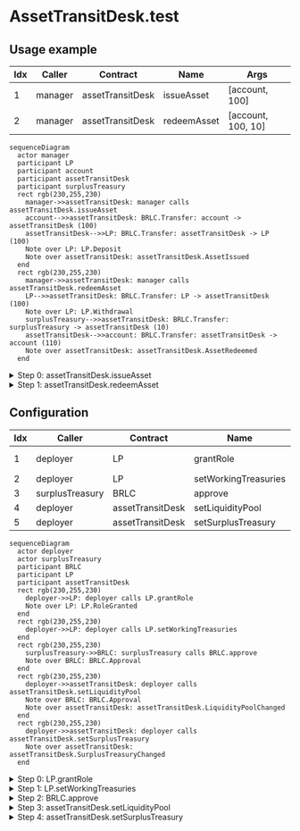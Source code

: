 # AssetTransitDesk.test

## Usage example

| Idx | Caller | Contract | Name | Args |
| --- | ------ | -------- | ---- | ---- |
| 1 | manager | assetTransitDesk | issueAsset | [account, 100] |
| 2 | manager | assetTransitDesk | redeemAsset | [account, 100, 10] |

```mermaid
sequenceDiagram
  actor manager
  participant LP
  participant account
  participant assetTransitDesk
  participant surplusTreasury
  rect rgb(230,255,230)
    manager->>assetTransitDesk: manager calls assetTransitDesk.issueAsset
    account-->>assetTransitDesk: BRLC.Transfer: account -> assetTransitDesk (100)
    assetTransitDesk-->>LP: BRLC.Transfer: assetTransitDesk -> LP (100)
    Note over LP: LP.Deposit
    Note over assetTransitDesk: assetTransitDesk.AssetIssued
  end
  rect rgb(230,255,230)
    manager->>assetTransitDesk: manager calls assetTransitDesk.redeemAsset
    LP-->>assetTransitDesk: BRLC.Transfer: LP -> assetTransitDesk (100)
    Note over LP: LP.Withdrawal
    surplusTreasury-->>assetTransitDesk: BRLC.Transfer: surplusTreasury -> assetTransitDesk (10)
    assetTransitDesk-->>account: BRLC.Transfer: assetTransitDesk -> account (110)
    Note over assetTransitDesk: assetTransitDesk.AssetRedeemed
  end
```

<details>
<summary>Step 0: assetTransitDesk.issueAsset</summary>

- **type**: methodCall
- **caller**: manager
- **args**: `{
  "buyer": "account",
  "principalAmount": "100"
}`

**Events**

| # | Contract | Event | Args |
| - | -------- | ----- | ---- |
| 1 | BRLC | Transfer | `[account, assetTransitDesk, 100]` |
| 2 | BRLC | Transfer | `[assetTransitDesk, LP, 100]` |
| 3 | LP | Deposit | `[100]` |
| 4 | assetTransitDesk | AssetIssued | `[account, 100]` |

**Balances**

**Token:** BRLC
| Holder | Balance |
| ------ | ------- |
| assetTransitDesk | 0 |
| LP | 10100 |
| BRLC | 0 |
| deployer | 0 |
| manager | 0 |
| account | 9900 |
| surplusTreasury | 10000 |
| pauser | 0 |
| stranger | 0 |



</details>
<details>
<summary>Step 1: assetTransitDesk.redeemAsset</summary>

- **type**: methodCall
- **caller**: manager
- **args**: `{
  "buyer": "account",
  "principalAmount": "100",
  "netYieldAmount": "10"
}`

**Events**

| # | Contract | Event | Args |
| - | -------- | ----- | ---- |
| 1 | BRLC | Transfer | `[LP, assetTransitDesk, 100]` |
| 2 | LP | Withdrawal | `[100, 0]` |
| 3 | BRLC | Transfer | `[surplusTreasury, assetTransitDesk, 10]` |
| 4 | BRLC | Transfer | `[assetTransitDesk, account, 110]` |
| 5 | assetTransitDesk | AssetRedeemed | `[account, 100, 10]` |

**Balances**

**Token:** BRLC
| Holder | Balance |
| ------ | ------- |
| assetTransitDesk | 0 |
| LP | 10000 |
| BRLC | 0 |
| deployer | 0 |
| manager | 0 |
| account | 10010 |
| surplusTreasury | 9990 |
| pauser | 0 |
| stranger | 0 |



</details>

## Configuration

| Idx | Caller | Contract | Name | Args |
| --- | ------ | -------- | ---- | ---- |
| 1 | deployer | LP | grantRole | [0xa4980720..5693c21775, assetTransitDesk] |
| 2 | deployer | LP | setWorkingTreasuries | [[assetTransitDesk]] |
| 3 | surplusTreasury | BRLC | approve | [assetTransitDesk, 10000] |
| 4 | deployer | assetTransitDesk | setLiquidityPool | [LP] |
| 5 | deployer | assetTransitDesk | setSurplusTreasury | [surplusTreasury] |

```mermaid
sequenceDiagram
  actor deployer
  actor surplusTreasury
  participant BRLC
  participant LP
  participant assetTransitDesk
  rect rgb(230,255,230)
    deployer->>LP: deployer calls LP.grantRole
    Note over LP: LP.RoleGranted
  end
  rect rgb(230,255,230)
    deployer->>LP: deployer calls LP.setWorkingTreasuries
  end
  rect rgb(230,255,230)
    surplusTreasury->>BRLC: surplusTreasury calls BRLC.approve
    Note over BRLC: BRLC.Approval
  end
  rect rgb(230,255,230)
    deployer->>assetTransitDesk: deployer calls assetTransitDesk.setLiquidityPool
    Note over BRLC: BRLC.Approval
    Note over assetTransitDesk: assetTransitDesk.LiquidityPoolChanged
  end
  rect rgb(230,255,230)
    deployer->>assetTransitDesk: deployer calls assetTransitDesk.setSurplusTreasury
    Note over assetTransitDesk: assetTransitDesk.SurplusTreasuryChanged
  end
```

<details>
<summary>Step 0: LP.grantRole</summary>

- **type**: methodCall
- **caller**: deployer
- **args**: `{
  "role": "0xa4980720..5693c21775",
  "account": "assetTransitDesk"
}`

**Events**

| # | Contract | Event | Args |
| - | -------- | ----- | ---- |
| 1 | LP | RoleGranted | `[0xa4980720..5693c21775, assetTransitDesk, deployer]` |

**Balances**

**Token:** BRLC
| Holder | Balance |
| ------ | ------- |
| assetTransitDesk | 0 |
| LP | 0 |
| BRLC | 0 |
| deployer | 0 |
| manager | 0 |
| account | 0 |
| surplusTreasury | 0 |



</details>
<details>
<summary>Step 1: LP.setWorkingTreasuries</summary>

- **type**: methodCall
- **caller**: deployer
- **args**: `{
  "newWorkingTreasuries": "[assetTransitDesk]"
}`

**Events**

_No events_

**Balances**

**Token:** BRLC
| Holder | Balance |
| ------ | ------- |
| assetTransitDesk | 0 |
| LP | 0 |
| BRLC | 0 |
| deployer | 0 |
| manager | 0 |
| account | 0 |
| surplusTreasury | 0 |



</details>
<details>
<summary>Step 2: BRLC.approve</summary>

- **type**: methodCall
- **caller**: surplusTreasury
- **args**: `{
  "spender": "assetTransitDesk",
  "value": "10000"
}`

**Events**

| # | Contract | Event | Args |
| - | -------- | ----- | ---- |
| 1 | BRLC | Approval | `[surplusTreasury, assetTransitDesk, 10000]` |

**Balances**

**Token:** BRLC
| Holder | Balance |
| ------ | ------- |
| assetTransitDesk | 0 |
| LP | 0 |
| BRLC | 0 |
| deployer | 0 |
| manager | 0 |
| account | 0 |
| surplusTreasury | 0 |



</details>
<details>
<summary>Step 3: assetTransitDesk.setLiquidityPool</summary>

- **type**: methodCall
- **caller**: deployer
- **args**: `{
  "newLiquidityPool": "LP"
}`

**Events**

| # | Contract | Event | Args |
| - | -------- | ----- | ---- |
| 1 | BRLC | Approval | `[assetTransitDesk, LP, 1157920892..3129639935]` |
| 2 | assetTransitDesk | LiquidityPoolChanged | `[LP, ZERO_ADDR]` |

**Balances**

**Token:** BRLC
| Holder | Balance |
| ------ | ------- |
| assetTransitDesk | 0 |
| LP | 0 |
| BRLC | 0 |
| deployer | 0 |
| manager | 0 |
| account | 0 |
| surplusTreasury | 0 |



</details>
<details>
<summary>Step 4: assetTransitDesk.setSurplusTreasury</summary>

- **type**: methodCall
- **caller**: deployer
- **args**: `{
  "newSurplusTreasury": "surplusTreasury"
}`

**Events**

| # | Contract | Event | Args |
| - | -------- | ----- | ---- |
| 1 | assetTransitDesk | SurplusTreasuryChanged | `[surplusTreasury, ZERO_ADDR]` |

**Balances**

**Token:** BRLC
| Holder | Balance |
| ------ | ------- |
| assetTransitDesk | 0 |
| LP | 0 |
| BRLC | 0 |
| deployer | 0 |
| manager | 0 |
| account | 0 |
| surplusTreasury | 0 |



</details>

